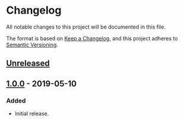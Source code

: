 # Changelog
All notable changes to this project will be documented in this file.

The format is based on [Keep a Changelog](https://keepachangelog.com/en/1.0.0/),
and this project adheres to [Semantic Versioning](https://semver.org/spec/v2.0.0.html).

## [Unreleased]

## [1.0.0] - 2019-05-10
### Added
- Initial release.

[Unreleased]: https://github.tools.digital.engie.com/GEM-Py/flasynk/compare/v1.0.0...HEAD
[1.0.0]: https://github.tools.digital.engie.com/GEM-Py/flasynk/releases/tag/v1.0.0

